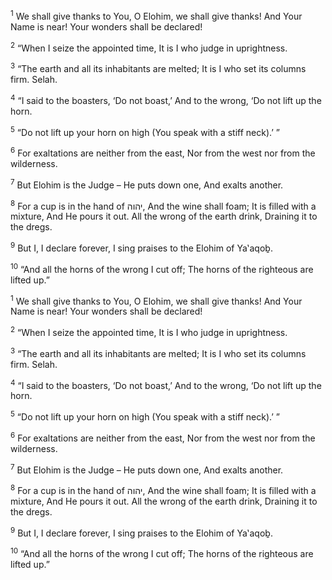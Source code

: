 <sup>1</sup> We shall give thanks to You, O Elohim, we shall give thanks! And Your Name is near! Your wonders shall be declared!

<sup>2</sup> “When I seize the appointed time, It is I who judge in uprightness.

<sup>3</sup> “The earth and all its inhabitants are melted; It is I who set its columns firm. Selah.

<sup>4</sup> “I said to the boasters, ‘Do not boast,’ And to the wrong, ‘Do not lift up the horn.

<sup>5</sup> “Do not lift up your horn on high (You speak with a stiff neck).’ ”

<sup>6</sup> For exaltations are neither from the east, Nor from the west nor from the wilderness.

<sup>7</sup> But Elohim is the Judge – He puts down one, And exalts another.

<sup>8</sup> For a cup is in the hand of יהוה, And the wine shall foam; It is filled with a mixture, And He pours it out. All the wrong of the earth drink, Draining it to the dregs.

<sup>9</sup> But I, I declare forever, I sing praises to the Elohim of Ya‛aqoḇ.

<sup>10</sup> “And all the horns of the wrong I cut off; The horns of the righteous are lifted up.”

<sup>1</sup> We shall give thanks to You, O Elohim, we shall give thanks! And Your Name is near! Your wonders shall be declared!

<sup>2</sup> “When I seize the appointed time, It is I who judge in uprightness.

<sup>3</sup> “The earth and all its inhabitants are melted; It is I who set its columns firm. Selah.

<sup>4</sup> “I said to the boasters, ‘Do not boast,’ And to the wrong, ‘Do not lift up the horn.

<sup>5</sup> “Do not lift up your horn on high (You speak with a stiff neck).’ ”

<sup>6</sup> For exaltations are neither from the east, Nor from the west nor from the wilderness.

<sup>7</sup> But Elohim is the Judge – He puts down one, And exalts another.

<sup>8</sup> For a cup is in the hand of יהוה, And the wine shall foam; It is filled with a mixture, And He pours it out. All the wrong of the earth drink, Draining it to the dregs.

<sup>9</sup> But I, I declare forever, I sing praises to the Elohim of Ya‛aqoḇ.

<sup>10</sup> “And all the horns of the wrong I cut off; The horns of the righteous are lifted up.”

